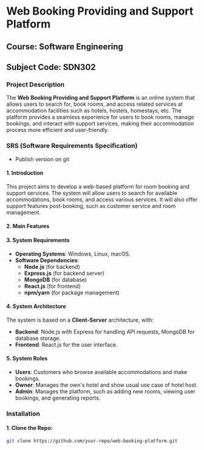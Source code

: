 # Web Booking Providing and Support Platform

## Course: Software Engineering

## Subject Code: SDN302

### Project Description

The **Web Booking Providing and Support Platform** is an online system that allows users to search for, book rooms, and access related services at accommodation facilities such as hotels, hostels, homestays, etc. The platform provides a seamless experience for users to book rooms, manage bookings, and interact with support services, making their accommodation process more efficient and user-friendly.

### **SRS (Software Requirements Specification)**
- Publish version on git 

#### 1. **Introduction**
This project aims to develop a web-based platform for room booking and support services. The system will allow users to search for available accommodations, book rooms, and access various services. It will also offer support features post-booking, such as customer service and room management.

#### 2. **Main Features**

#### 3. **System Requirements**
- **Operating Systems**: Windows, Linux, macOS.
- **Software Dependencies**:
  - **Node.js** (for backend)
  - **Express.js** (for backend server)
  - **MongoDB** (for database)
  - **React.js** (for frontend)
  - **npm/yarn** (for package management)
  
#### 4. **System Architecture**
The system is based on a **Client-Server** architecture, with:
- **Backend**: Node.js with Express for handling API requests, MongoDB for database storage.
- **Frontend**: React.js for the user interface.

#### 5. **System Roles**
- **Users**: Customers who browse available accommodations and make bookings.
- **Owner**: Manages the own's hotel and show usual use case of hotel host.
- **Admin**: Manages the platform, such as adding new rooms, viewing user bookings, and generating reports.

### Installation

#### 1. **Clone the Repo**:
```bash
git clone https://github.com/your-repo/web-booking-platform.git
